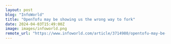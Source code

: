 ```yaml
---
layout: post
blog: "InfoWorld"
title: "OpenTofu may be showing us the wrong way to fork"
date: 2024-04-03T15:49:00Z
image: images/infoworld.png
remote_url: "https://www.infoworld.com/article/3714980/opentofu-may-be-showing-us-the-wrong-way-to-fork.html#tk.rss_applicationdevelopment"
---
```

